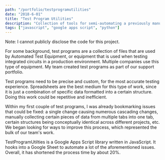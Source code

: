 ```yaml
---
path: "/portfolio/testprogramutilities"
date: "2018-6-01"
title: "Test Program Utilities"
description: "Collection of tools for semi-automating a previously manual workflow utilizing Google Sheets."
tags: ["javascript", "google apps script", "python"]
---
```


Note: I cannot publicly disclose the code for this project.

For some background, test programs are a collection of files that are used by Automated Test Equipment, or equipment that is used when testing integrated circuits in a production environment. Multiple companies use this type of equipment. My team created test programs as part of our support portfolio.

Test programs need to be precise and custom, for the most accurate testing experience. Spreadsheets are the best medium for this type of work, since it is just a combination of specific data formatted into a certain structure. Doing this work could be repetitive and inefficient.

Within my first couple of test programs, I was already bookmarking issues that could be fixed: a single change causing numerous cascading changes, manually collecting certain pieces of data from multiple tabs into one tab,  certain structures being conceptually identical across different projects, etc. We began looking for ways to improve this process, which represented the bulk of our team's work.

TestProgramUtilties is a Google Apps Script library written in JavaScript. It hooks into a Google Sheet to automate a lot of the aforementioned issues. Overall, it has shortened the process time by about 20%.
